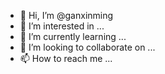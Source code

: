 - 👋 Hi, I’m @ganxinming
- 👀 I’m interested in ...
- 🌱 I’m currently learning ...
- 💞️ I’m looking to collaborate on ...
- 📫 How to reach me ...

<!---
ganxinming/ganxinming is a ✨ special ✨ repository because its `README.md` (this file) appears on your GitHub profile.
You can click the Preview link to take a look at your changes.
--->
